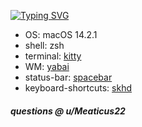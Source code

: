 [![Typing SVG](https://readme-typing-svg.herokuapp.com?font=Courier&size=100&pause=1000&color=DA0000&random=false&width=900&height=200&lines=Dotfiles.exe)](https://git.io/typing-svg)

- OS: macOS 14.2.1
- shell: zsh
- terminal: [kitty](https://github.com/kovidgoyal/kitty)
- WM: [yabai](https://github.com/koekeishiya/yabai)
- status-bar: [spacebar](https://github.com/cmacrae/spacebar)
- keyboard-shortcuts: [skhd](https://github.com/koekeishiya/skhd)

#### __questions_ @ _u/Meaticus22__
